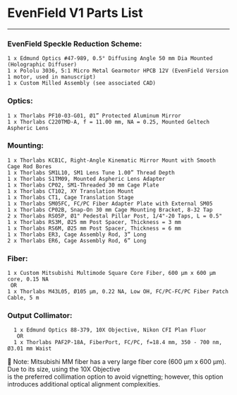 # EvenField V1 Parts List
------------------
### EvenField Speckle Reduction Scheme:
    1 x Edmund Optics #47-989, 0.5° Diffusing Angle 50 mm Dia Mounted (Holographic Diffuser)
    1 x Pololu 3036, 5:1 Micro Metal Gearmotor HPCB 12V (EvenField Version 1 motor, used in manuscript)
    1 x Custom Milled Assembly (see associated CAD)
    
### Optics: 
    1 x Thorlabs PF10-03-G01, Ø1” Protected Aluminum Mirror
    1 x Thorlabs C220TMD-A, f = 11.00 mm, NA = 0.25, Mounted Geltech Aspheric Lens

### Mounting:
    1 x Thorlabs KCB1C, Right-Angle Kinematic Mirror Mount with Smooth Cage Rod Bores
    1 x Thorlabs SM1L10, SM1 Lens Tune 1.00” Thread Depth
    1 x Thorlabs S1TM09, Mounted Aspheric Lens Adapter
    1 x Thorlabs CP02, SM1-Threaded 30 mm Cage Plate
    1 x Thorlabs CT102, XY Translation Mount
    1 x Thorlabs CT1, Cage Translation Stage
    1 x Thorlabs SM05FC, FC/PC Fiber Adapter Plate with External SM05
    1 x Thorlabs CP02B, Snap-On 30 mm Cage Mounting Bracket, 8-32 Tap
    2 x Thorlabs RS05P, Ø1" Pedestal Pillar Post, 1/4"-20 Taps, L = 0.5"
    1 x Thorlabs RS3M, Ø25 mm Post Spacer, Thickness = 3 mm
    1 x Thorlabs RS6M, Ø25 mm Post Spacer, Thickness = 6 mm
    1 x Thorlabs ER3, Cage Assembly Rod, 3” Long
    2 x Thorlabs ER6, Cage Assembly Rod, 6” Long

### Fiber:
    1 x Custom Mitsubishi Multimode Square Core Fiber, 600 µm x 600 µm core, 0.15 NA 
     OR
    1 x Thorlabs M43L05, Ø105 µm, 0.22 NA, Low OH, FC/PC-FC/PC Fiber Patch Cable, 5 m

### Output Collimator:
	  1 x Edmund Optics 88-379, 10X Objective, Nikon CFI Plan Fluor
	   OR
	  1 x Thorlabs PAF2P-18A, FiberPort, FC/PC, f=18.4 mm, 350 - 700 nm, Ø3.01 mm Waist
:rotating_light: Note: Mitsubishi MM fiber has a very large fiber core (600 µm x 600 µm). Due to its size, using the 10X Objective          
                       is the preferred collimation option to avoid vignetting; however, this option introduces additional optical 
                       alignment complexities. 
